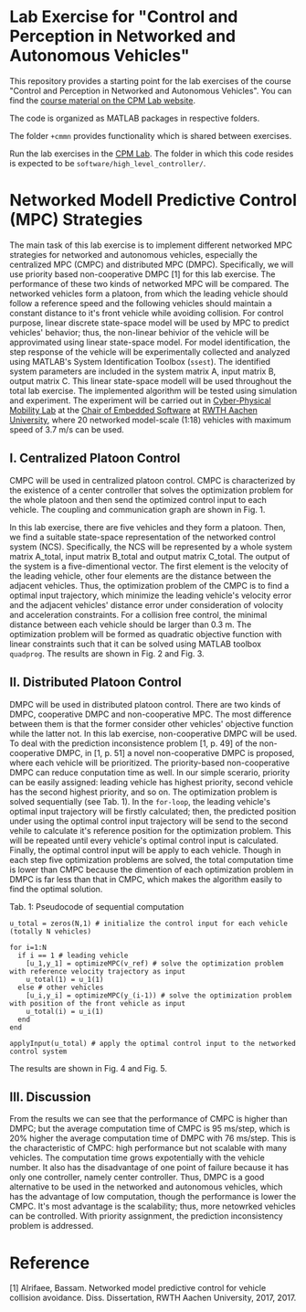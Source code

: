 # Lab Exercise for "Control and Perception in Networked and Autonomous Vehicles"
This repository provides a starting point for the lab exercises of the course "Control and Perception in Networked and Autonomous Vehicles". You can find the [course material on the CPM Lab website](https://cpm.embedded.rwth-aachen.de/course-materials/).

The code is organized as MATLAB packages in respective folders. 

The folder `+cmmn` provides functionality which is shared between exercises.

Run the lab exercises in the [CPM Lab](https://github.com/embedded-software-laboratory/cpm_lab).
The folder in which this code resides is expected to be `software/high_level_controller/`.

# Networked Modell Predictive Control (MPC) Strategies
The main task of this lab exercise is to implement different networked MPC strategies for networked and autonomous vehicles, especially the centralized MPC (CMPC) and distributed MPC (DMPC). Specifically, we will use priority based non-cooperative DMPC [1] for this lab exercise. The performance of these two kinds of networked MPC will be compared. The networked vehicles form a platoon, from which the leading vehicle should follow a reference speed and the following vehicles should maintain a constant distance to it's front vehicle while avoiding collision. For control purpose, linear discrete state-space model will be used by MPC to predict vehicles' behavior; thus, the non-linear behivior of the vehicle will be approvimated using linear state-space model. For model identification, the step response of the vehicle will be experimentally collected and analyzed using MATLAB's System Identification Toolbox (`ssest`). The identified system parameters are included in the system matrix A, input matrix B, output matrix C. This linear state-space modell will be used throughout the total lab exercise. The implemented algorithm will be tested using simulation and experiment. The experiment will be carried out in [Cyber-Physical Mobility Lab](https://github.com/embedded-software-laboratory/cpm_lab) at the [Chair of Embedded Software](http://embedded.rwth-aachen.de/) at [RWTH Aachen University](http://rwth-aachen.de/), where 20 networked model-scale (1:18) vehicles with maximum speed of 3.7 m/s can be used.

## I. Centralized Platoon Control
CMPC will be used in centralized platoon control. CMPC is characterized by the existence of a center controller that solves the optimization problem for the whole platoon and then send the optimized control input to each vehicle. The coupling and communication graph are shown in Fig. 1.

In this lab exercise, there are five vehicles and they form a platoon. Then, we find a suitable state-space representation of the networked control system (NCS). Specifically, the NCS will be represented by a whole system matrix A_total, input matrix B_total and output matrix C_total. The output of the system is a five-dimentional vector. The first element is the velocity of the leading vehicle, other four elements are the distance between the adjacent vehicles. Thus, the optimization problem of the CMPC is to find a optimal input trajectory, which minimize the leading vehicle's velocity error and the adjacent vehicles' distance error under consideration of volocity and acceleration constraints. For a collision free control, the minimal distance between each vehicle should be larger than 0.3 m. The optimization problem will be formed as quadratic objective function with linear constraints such that it can be solved using MATLAB toolbox `quadprog`. The results are shown in Fig. 2 and Fig. 3.


## II. Distributed Platoon Control
DMPC will be used in distributed platoon control. There are two kinds of DMPC, cooperative DMPC and non-cooperative MPC. The most difference between them is that the former consider other vehicles' objective function while the latter not. In this lab exercise, non-cooperative DMPC will be used. To deal with the prediction inconsistence problem [1, p. 49] of the non-cooperative DMPC, in [1, p. 51] a novel non-cooperative DMPC is proposed, where each vehicle will be prioritized. The priority-based non-cooperative DMPC can reduce conputation time as well. In our simple scerario, priority can be easily assigned: leading vehicle has highest priority, second vehicle has the second highest priority, and so on. The optimization problem is solved sequentially (see Tab. 1). In the `for-loop`, the leading vehicle's optimal input trajectory will be firstly calculated; then, the predicted position under using the optimal control input trajectory will be send to the second vehile to calculate it's reference position for the optimization problem. This will be repeated until every vehicle's optimal control input is calculated. Finally, the optimal control input will be apply to each vehicle. Though in each step five optimization problems are solved, the total computation time is lower than CMPC because the dimention of each optimization problem in DMPC is far less than that in CMPC, which makes the algorithm easily to find the optimal solution. 

Tab. 1: Pseudocode of sequential computation
```
u_total = zeros(N,1) # initialize the control input for each vehicle (totally N vehicles)

for i=1:N
  if i == 1 # leading vehicle
    [u_1,y_1] = optimizeMPC(v_ref) # solve the optimization problem with reference velocity trajectory as input
    u_total(1) = u_1(1)
  else # other vehicles
    [u_i,y_i] = optimizeMPC(y_(i-1)) # solve the optimization problem with position of the front vehicle as input
    u_total(i) = u_i(1)
  end
end

applyInput(u_total) # apply the optimal control input to the networked control system
```
The results are shown in Fig. 4 and Fig. 5.

## III. Discussion
From the results we can see that the performance of CMPC is higher than DMPC; but the average computation time of CMPC is 95 ms/step, which is 20% higher the average computation time of DMPC with 76 ms/step. This is the characteristic of CMPC: high performance but not scalable with many vehicles. The computation time grows expotentially with the vehicle number. It also has the disadvantage of one point of failure because it has only one controller, namely center controller. Thus, DMPC is a good alternative to be used in the networked and autonomous vehicles, which has the advantage of low computation, though the performance is lower the CMPC. It's most advantage is the scalability; thus, more netowrked vehicles can be controlled. With priority assignment, the prediction inconsistency problem is addressed.

# Reference
[1] Alrifaee, Bassam. Networked model predictive control for vehicle collision avoidance. Diss. Dissertation, RWTH Aachen University, 2017, 2017.
